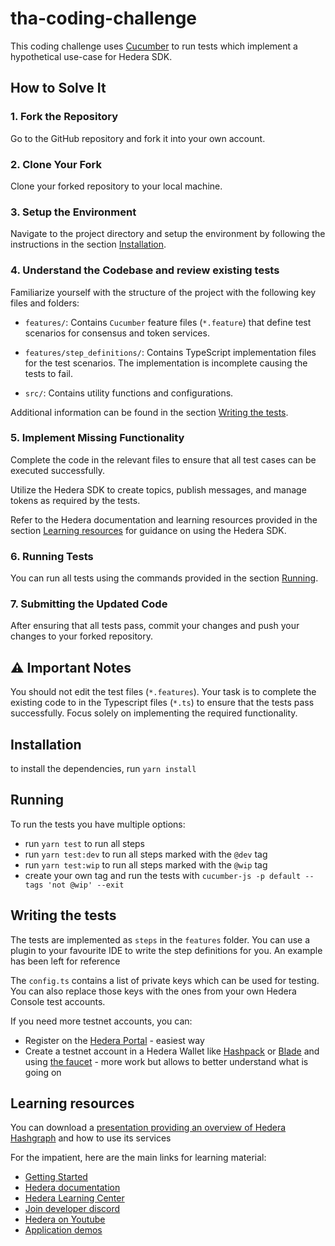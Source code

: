 # tha-coding-challenge

This coding challenge uses [Cucumber](https://cucumber.io/) to run tests which implement a hypothetical use-case for Hedera SDK.

## How to Solve It

### 1. Fork the Repository

Go to the GitHub repository and fork it into your own account.

### 2. Clone Your Fork

Clone your forked repository to your local machine.

### 3. Setup the Environment

Navigate to the project directory and setup the environment by following the instructions in the section [Installation](#installation).

### 4. Understand the Codebase and review existing tests

Familiarize yourself with the structure of the project with the following key files and folders:

- `features/`: Contains `Cucumber` feature files (`*.feature`) that define test scenarios for consensus and token services.

- `features/step_definitions/`: Contains TypeScript implementation files for the test scenarios. The implementation is incomplete causing the tests to fail.

- `src/`: Contains utility functions and configurations.

Additional information can be found in the section [Writing the tests](#writing-the-tests).

### 5. Implement Missing Functionality

Complete the code in the relevant files to ensure that all test cases can be executed successfully.

Utilize the Hedera SDK to create topics, publish messages, and manage tokens as required by the tests.

Refer to the Hedera documentation and learning resources provided in the section [Learning resources](#learning-resources) for guidance on using the Hedera SDK.

### 6. Running Tests

You can run all tests using the commands provided in the section [Running](#running).

### 7. Submitting the Updated Code

After ensuring that all tests pass, commit your changes and push your changes to your forked repository.

## ⚠️ Important Notes

You should not edit the test files (`*.features`). Your task is to complete the existing code to in the Typescript files (`*.ts`) to ensure that the tests pass successfully. Focus solely on implementing the required functionality.

## Installation

to install the dependencies, run `yarn install`

## Running

To run the tests you have multiple options:

- run `yarn test` to run all steps
- run `yarn test:dev` to run all steps marked with the `@dev` tag
- run `yarn test:wip` to run all steps marked with the `@wip` tag
- create your own tag and run the tests with `cucumber-js -p default --tags 'not @wip' --exit`

## Writing the tests

The tests are implemented as `steps` in the `features` folder. You can use a plugin to your favourite IDE to write
the step definitions for you. An example has been left for reference

The `config.ts` contains a list of private keys which can be used for testing. You can also replace those keys with
the ones from your own Hedera Console test accounts.

If you need more testnet accounts, you can:

- Register on the [Hedera Portal](https://portal.hedera.com/register) - easiest way
- Create a testnet account in a Hedera Wallet like [Hashpack](https://www.hashpack.app/) or [Blade](https://bladewallet.io/) and using [the faucet](https://portal.hedera.com) - more work but allows to better understand what is going on

## Learning resources

You can download a [presentation providing an overview of Hedera Hashgraph](https://hashgraph.atlassian.net/wiki/external/NTdiYjA4ZDZiMWQxNDAzNjg4NTI3ODgyZjE0YzU1MjY) and how to use its services

For the impatient, here are the main links for learning material:

- [Getting Started](https://hedera.com/get-started)
- [Hedera documentation](https://docs.hedera.com/hedera)
- [Hedera Learning Center](https://hedera.com/learning/what-is-hedera-hashgraph)
- [Join developer discord](https://hedera.com/discord)
- [Hedera on Youtube](https://www.youtube.com/c/HederaHashgraph)
- [Application demos](https://docs.hedera.com/guides/resources/demo-applications)
